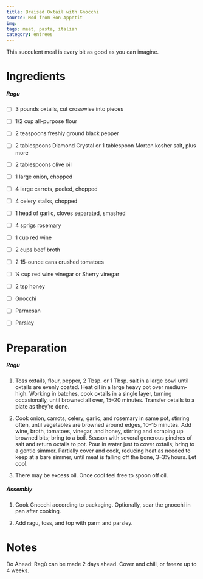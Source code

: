 ```yaml
---
title: Braised Oxtail with Gnocchi
source: Mod from Bon Appetit
img:
tags: meat, pasta, italian
category: entrees
---
```


This succulent meal is every bit as good as you can imagine.

Ingredients
===========

##### Ragu
* [ ] 3 pounds oxtails, cut crosswise into pieces
* [ ] 1/2 cup all-purpose flour
* [ ] 2 teaspoons freshly ground black pepper
* [ ] 2 tablespoons Diamond Crystal or 1 tablespoon Morton kosher salt, plus more
* [ ] 2 tablespoons olive oil
* [ ] 1 large onion, chopped
* [ ] 4 large carrots, peeled, chopped
* [ ] 4 celery stalks, chopped
* [ ] 1 head of garlic, cloves separated, smashed
* [ ] 4 sprigs rosemary
* [ ] 1 cup red wine
* [ ] 2 cups beef broth
* [ ] 2 15-ounce cans crushed tomatoes
* [ ] ¼ cup red wine vinegar or Sherry vinegar
* [ ] 2 tsp honey

* [ ] Gnocchi
* [ ] Parmesan
* [ ] Parsley

Preparation
===========
##### Ragu
1. Toss oxtails, flour, pepper, 2 Tbsp. or 1 Tbsp. salt in a large bowl until oxtails are evenly coated. Heat oil in a large heavy pot over medium-high. Working in batches, cook oxtails in a single layer, turning occasionally, until browned all over, 15–20 minutes. Transfer oxtails to a plate as they’re done.

2. Cook onion, carrots, celery, garlic, and rosemary in same pot, stirring often, until vegetables are browned around edges, 10–15 minutes. Add wine, broth, tomatoes, vinegar, and honey, stirring and scraping up browned bits; bring to a boil. Season with several generous pinches of salt and return oxtails to pot. Pour in water just to cover oxtails; bring to a gentle simmer. Partially cover and cook, reducing heat as needed to keep at a bare simmer, until meat is falling off the bone, 3–3½ hours. Let cool.

3. There may be excess oil. Once cool feel free to spoon off oil.

##### Assembly
1. Cook Gnocchi according to packaging. Optionally, sear the gnocchi in pan after cooking.

2. Add ragu, toss, and top with parm and parsley.


Notes
=====

Do Ahead: Ragù can be made 2 days ahead. Cover and chill, or freeze up to 4 weeks.
